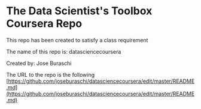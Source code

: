 # The Data Scientist's Toolbox Coursera Repo

This repo has been created to satisfy a class requirement

The name of this repo is: datasciencecoursera

Created by: Jose Buraschi

The URL to the repo is the following [https://github.com/joseburaschi/datasciencecoursera/edit/master/README.md](https://github.com/joseburaschi/datasciencecoursera/edit/master/README.md)
